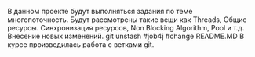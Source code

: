 В данном проекте будут выполняться задания по теме многопоточность. Будут рассмотрены такие вещи как
Threads, Общие ресурсы. Синхронизация ресурсов, Non Blocking Algorithm, Pool и т.д.
Внесение новых изменений. git unstash
#job4j
#change README.MD
В курсе производилась работа с ветками git.